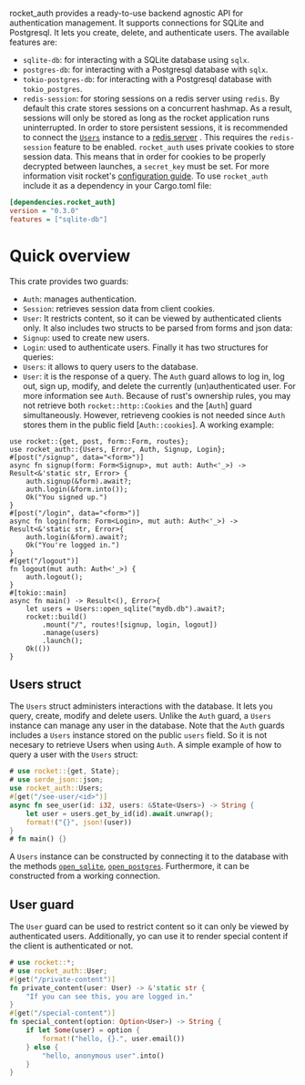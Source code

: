 rocket_auth provides a ready-to-use  backend agnostic API for authentication management.
It supports connections for SQLite and Postgresql. It lets you create, delete, and authenticate users.
The available features are:
* `sqlite-db`: for interacting with a SQLite database using `sqlx`.
* `postgres-db`: for interacting with a Postgresql database with `sqlx`.
* `tokio-postgres-db`: for interacting with a Postgresql database with `tokio_postgres`.
* `redis-session`: for storing sessions on a redis server using `redis`.
By default this crate stores sessions on a concurrent hashmap.
As a result, sessions will only be stored as long as the rocket application runs uninterrupted.
In order to store persistent sessions, it is recommended to connect the [`Users`](`Users::open_redis`) instance to a [redis server](https://redis.io/) .
This requires the `redis-session` feature to be enabled.
`rocket_auth` uses private cookies to store session data.
This means that in order for cookies to be properly decrypted between launches, a `secret_key` must be set.
For more information visit rocket's [configuration guide](https://rocket.rs/v0.4/guide/configuration/).
To use `rocket_auth` include it as a dependency in your Cargo.toml file:
```ini
[dependencies.rocket_auth]
version = "0.3.0"
features = ["sqlite-db"]
```
# Quick overview
This crate provides two guards:
* `Auth`: manages authentication.
* `Session`: retrieves session data from client cookies.
* `User`: It restricts content, so it can be viewed by authenticated clients only.
It also includes two structs to be parsed from forms and json data:
* `Signup`: used to create new users.
* `Login`: used to authenticate users.
Finally it has two structures for queries:
* `Users`: it allows to query users to the database.
* `User`: it is the response of a query.
The `Auth` guard allows to log in, log out, sign up, modify, and delete the currently (un)authenticated user.
For more information see `Auth`. Because of rust's ownership rules, you may not retrieve both `rocket::http::Cookies` and the [`Auth`] guard
simultaneously. However, retrieveng cookies is not needed since `Auth` stores them in the public field [`Auth::cookies`].
 A working example:
```rust,no_run
use rocket::{get, post, form::Form, routes};
use rocket_auth::{Users, Error, Auth, Signup, Login};
#[post("/signup", data="<form>")]
async fn signup(form: Form<Signup>, mut auth: Auth<'_>) -> Result<&'static str, Error> {
    auth.signup(&form).await?;
    auth.login(&form.into());
    Ok("You signed up.")
}
#[post("/login", data="<form>")]
async fn login(form: Form<Login>, mut auth: Auth<'_>) -> Result<&'static str, Error>{
    auth.login(&form).await?;
    Ok("You're logged in.")
}
#[get("/logout")]
fn logout(mut auth: Auth<'_>) {
    auth.logout();
}
#[tokio::main]
async fn main() -> Result<(), Error>{
    let users = Users::open_sqlite("mydb.db").await?;
    rocket::build()
        .mount("/", routes![signup, login, logout])
        .manage(users)
        .launch();
    Ok(())
}
```
## Users struct
The `Users` struct administers interactions with the database.
It lets you query, create, modify and delete users.
Unlike the `Auth` guard, a `Users` instance can manage any user in the database.
Note that the `Auth` guards includes a `Users` instance stored on the public `users` field.
So it is not necesary to retrieve Users when using `Auth`.
A simple example of how to query a user with the `Users` struct:
```rust
# use rocket::{get, State};
# use serde_json::json;
use rocket_auth::Users;
#[get("/see-user/<id>")]
async fn see_user(id: i32, users: &State<Users>) -> String {
    let user = users.get_by_id(id).await.unwrap();
    format!("{}", json!(user))
}
# fn main() {}
```
A `Users` instance can be constructed by connecting it to the database with the methods [`open_sqlite`](Users::open_sqlite),
[`open_postgres`](Users::open_postgres). Furthermore, it can be constructed from a working connection.
## User guard
The `User` guard can be used to restrict content so it can only be viewed by authenticated users.
Additionally, yo can use it to render special content if the client is authenticated or not.
```rust
# use rocket::*;
# use rocket_auth::User;
#[get("/private-content")]
fn private_content(user: User) -> &'static str {
    "If you can see this, you are logged in."
}
#[get("/special-content")]
fn special_content(option: Option<User>) -> String {
    if let Some(user) = option {
        format!("hello, {}.", user.email())
    } else {
        "hello, anonymous user".into()
    }
}
```